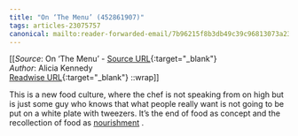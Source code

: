 ```yaml
---
title: "On ‘The Menu’ (452861907)"
tags: articles-23075757
canonical: mailto:reader-forwarded-email/7b96215f8b3db49c39c96813073a2378
---
```


[[_Source_: On ‘The Menu’ - [Source URL](mailto:reader-forwarded-email/7b96215f8b3db49c39c96813073a2378){:target="_blank"}<br>
_Author_: Alicia Kennedy<br>
[Readwise URL](https://readwise.io/open/452861907){:target="_blank"}
::wrap]]

This is a new food culture, where the chef is not speaking from on high but is just some guy who knows that what people really want is not going to be put on a white plate with tweezers. It’s the end of food as concept and the recollection of food as [nourishment](https://substack.com/redirect/0c0ece63-4b87-4e7d-b939-afa14fa98f5a?j=eyJ1IjoiMXlmdTFqIn0.qYv5NVQwodvs9yAW1b9IqXxz-UTiPAUp4JXaRMXUArU) .
